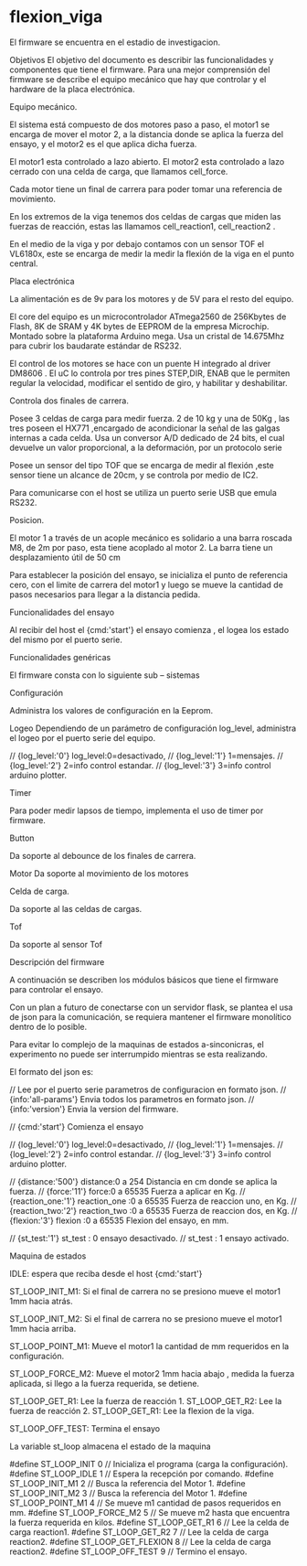 # flexion_viga
 
  El firmware se encuentra en el estadio de investigacion.

Objetivos
El objetivo del documento es describir las funcionalidades y componentes que tiene el
firmware.
Para una mejor comprensión del firmware se describe el equipo mecánico que hay que
controlar y el hardware de la placa electrónica.

Equipo mecánico.

El sistema está compuesto  de dos motores paso a paso, el motor1 se encarga de mover el motor 2, a la distancia  donde se aplica la fuerza del ensayo, y el motor2 es el que aplica dicha fuerza.

El motor1  esta controlado a lazo abierto.
El motor2 esta controlado a lazo cerrado con una celda de carga, que llamamos cell_force.

Cada motor tiene un final de carrera para poder tomar una referencia de movimiento.

En los extremos de la viga tenemos dos celdas de cargas que miden las fuerzas de reacción, estas las llamamos   cell_reaction1, cell_reaction2 .

En el medio de la viga y por debajo contamos con un sensor TOF el VL6180x, este se encarga de medir la   medir la flexión de la viga en el punto central.
 
Placa electrónica

La alimentación es de 9v  para los motores y de 5V para el resto del equipo.

El core del equipo es un microcontrolador ATmega2560 de 256Kbytes de Flash, 8K de SRAM y 4K bytes de EEPROM de la empresa Microchip. Montado sobre la plataforma Arduino mega. Usa un cristal de 14.675Mhz para cubrir los baudarate estándar de RS232.

El control de los motores  se hace con un puente H integrado al driver DM8606 .
El uC lo controla por tres  pines STEP,DIR, ENAB  que le permiten regular la velocidad, modificar el sentido de giro, y habilitar y deshabilitar.

Controla dos finales de carrera. 

Posee 3 celdas de carga para medir fuerza. 2 de 10 kg y una de 50Kg , las tres poseen el HX771 ,encargado de acondicionar la señal de las galgas  internas a cada celda. Usa un conversor A/D dedicado de 24 bits, el cual devuelve un valor proporcional, a la deformación, por un protocolo serie 

Posee un sensor del tipo TOF que se encarga de medir al flexión  ,este sensor tiene un alcance de 20cm, y se controla por medio de IC2.

Para comunicarse con el host se utiliza un puerto serie USB que emula  RS232.

Posicion.

El motor 1 a través de un acople mecánico es solidario a una barra roscada M8, de 2m por paso, esta tiene acoplado al motor 2. La barra tiene un desplazamiento útil de 50 cm

 

Para establecer la posición del ensayo, se inicializa el punto de referencia cero, con el limite de carrera del motor1 y luego se mueve la cantidad de pasos necesarios para llegar a la distancia pedida.

Funcionalidades del ensayo

Al recibir del host el {cmd:'start'} el ensayo comienza , el logea los estado del mismo por el puerto serie.

 Funcionalidades genéricas

El firmware consta con lo siguiente sub – sistemas 

Configuración

Administra los valores de configuración en la Eeprom.


Logeo
Dependiendo de un parámetro  de configuración  log_level, administra el logeo por el puerto serie del equipo. 

// {log_level:'0'}       log_level:0=desactivado,
// {log_level:'1'}                 1=mensajes.
// {log_level:'2'}                 2=info control estandar.
// {log_level:'3'}                 3=info control arduino plotter.


Timer

Para poder medir lapsos de tiempo, implementa el uso de timer por firmware.

Button 

Da soporte al debounce de los finales de carrera.

Motor
Da soporte al movimiento de los motores 

Celda de carga.

Da soporte al las celdas de cargas.

Tof

Da soporte al sensor Tof

Descripción del firmware

A continuación se describen los módulos básicos que tiene el firmware para controlar el ensayo. 

Con un plan a futuro de conectarse con un servidor flask, se plantea el usa de json para la comunicación, se requiera mantener el firmware monolítico dentro de lo posible. 

Para evitar lo complejo de la maquinas de estados a-sinconicras, el experimento no puede ser interrumpido mientras se esta realizando.

El formato del json es:

// Lee por el puerto serie parametros de configuracion en formato json.
// {info:'all-params'}   Envia todos los parametros en formato json.
// {info:'version'}      Envia  la version del firmware.

// {cmd:'start'}   Comienza el ensayo

// {log_level:'0'}       log_level:0=desactivado,
// {log_level:'1'}                 1=mensajes.
// {log_level:'2'}                 2=info control estandar.
// {log_level:'3'}                 3=info control arduino plotter.

// {distance:'500'}       distance:0 a 254       Distancia en cm donde se aplica la fuerza.
// {force:'11'}          force:0 a 65535          Fuerza a aplicar en Kg.
// {reaction_one:'1'}    reaction_one :0 a 65535  Fuerza de reaccion uno, en Kg.
// {reaction_two:'2'}    reaction_two :0 a 65535  Fuerza de reaccion dos, en Kg.
// {flexion:'3'}         flexion :0 a 65535       Flexion del ensayo, en mm.

// {st_test:'1'}         st_test : 0 ensayo desactivado. 
//                       st_test : 1 ensayo activado. 



Maquina de estados 


IDLE: espera que reciba desde el host {cmd:'start'}

ST_LOOP_INIT_M1: Si el final de carrera no se presiono mueve el motor1 1mm hacia atrás.

ST_LOOP_INIT_M2: Si el final de carrera no se presiono mueve el motor1 1mm hacia arriba.

ST_LOOP_POINT_M1: Mueve el motor1 la cantidad de mm requeridos  en la configuración.

ST_LOOP_FORCE_M2: Mueve el motor2 1mm hacia abajo , medida la fuerza aplicada, si llego a la fuerza requerida, se detiene. 

ST_LOOP_GET_R1: Lee la fuerza de reacción 1. 
ST_LOOP_GET_R2: Lee la fuerza de reacción 2. 
ST_LOOP_GET_R1: Lee la flexion de la viga. 

ST_LOOP_OFF_TEST: Termina el ensayo 



La variable st_loop almacena el estado de la maquina

#define ST_LOOP_INIT                    0     // Inicializa el programa (carga la configuración).
#define ST_LOOP_IDLE                    1     // Espera la recepción por comando.
#define ST_LOOP_INIT_M1                 2     // Busca la referencia del Motor 1.
#define ST_LOOP_INIT_M2                 3     // Busca la referencia del Motor 1.
#define ST_LOOP_POINT_M1                4     // Se mueve m1 cantidad de pasos requeridos en mm.
#define ST_LOOP_FORCE_M2                5     // Se mueve m2 hasta que encuentra la fuerza requerida en kilos.
#define ST_LOOP_GET_R1                  6     // Lee la celda de carga reaction1. 
#define ST_LOOP_GET_R2                  7     // Lee la celda de carga reaction2. 
#define ST_LOOP_GET_FLEXION             8     // Lee la celda de carga reaction2. 
#define ST_LOOP_OFF_TEST                9     // Termino el ensayo.
